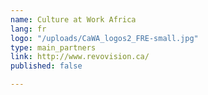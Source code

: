 ```yaml
---
name: Culture at Work Africa
lang: fr
logo: "/uploads/CaWA_logos2_FRE-small.jpg"
type: main_partners
link: http://www.revovision.ca/
published: false

---
```

